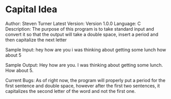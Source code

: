 # Capital Idea

Author: Steven Turner
Latest Version: Version 1.0.0 
Language: C 
Description:
The purpose of this program is to take standard input and convert it so that the output will take a double space, insert a period and then capitalize the next letter

Sample Input:
hey how are you  i was thinking about getting some lunch  how about 5  

Sample Output:
Hey how are you.  I was thinking about getting some lunch.  How about 5.


Current Bugs:
As of right now, the program will properly put a period for the first sentence and double space, however after the first two sentences, it capitalizes the second letter of the word and not the first one. 
